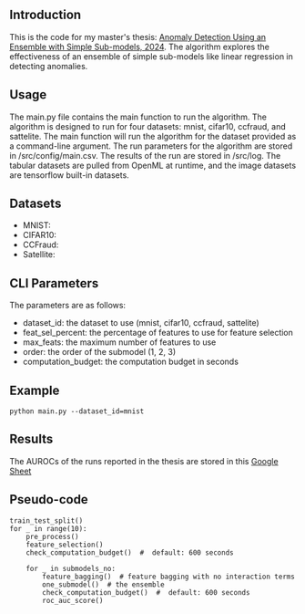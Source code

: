 ## Introduction
This is the code for my master's thesis: <a href="Master Thesis with affidavit.pdf">Anomaly Detection Using an Ensemble with Simple Sub-models, 2024</a>.
The algorithm explores the effectiveness of an ensemble of simple sub-models like linear regression in detecting anomalies.

## Usage
The main.py file contains the main function to run the algorithm. The algorithm is designed to run for four datasets: mnist, cifar10, ccfraud, and sattelite. The main function will run the algorithm for the dataset provided as a command-line argument. The run parameters for the algorithm are stored in /src/config/main.csv. The results of the run are stored in /src/log. The tabular datasets are pulled from OpenML at runtime, and the image datasets are tensorflow built-in datasets.

## Datasets
- MNIST:
- CIFAR10: 
- CCFraud:
- Satellite: 

## CLI Parameters
The parameters are as follows:
- dataset_id: the dataset to use (mnist, cifar10, ccfraud, sattelite)
- feat_sel_percent: the percentage of features to use for feature selection
- max_feats: the maximum number of features to use
- order: the order of the submodel (1, 2, 3)
- computation_budget: the computation budget in seconds

## Example
```
python main.py --dataset_id=mnist
```

## Results
The AUROCs of the runs reported in the thesis are stored in this <a href="https://docs.google.com/spreadsheets/d/1lLax3dy0JjQOxW_wwGM35UwRHdO8CJlR9QSlvxNbVNc/edit?usp=sharing">Google Sheet</a>


## Pseudo-code
```
train_test_split()
for _ in range(10):
    pre_process()
    feature_selection()
    check_computation_budget()  #  default: 600 seconds

    for _ in submodels_no:
        feature_bagging()  # feature bagging with no interaction terms
        one_submodel()  # the ensemble
        check_computation_budget()  #  default: 600 seconds
        roc_auc_score()

```